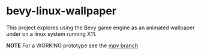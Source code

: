 # bevy-linux-wallpaper

This project explores using the Bevy game engine as an animated wallpaper under on a linux system running X11.

**NOTE**
For a WORKING prototype see the [mpv branch](https://github.com/calacuda/bevy-linux-wallpaper/tree/mpv)
